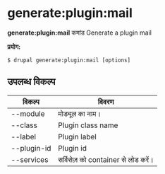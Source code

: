 # generate:plugin:mail
**generate:plugin:mail** कमांड Generate a plugin mail

**प्रयोग:**
```
$ drupal generate:plugin:mail [options] 
```

## उपलब्ध विकल्प
विकल्प | विवरण
-------|-------------
--module | मोड्यूल का नाम।
--class | Plugin class name
--label | Plugin label
--plugin-id | Plugin id
--services | सर्विसेज़ को container से लोड करें।
